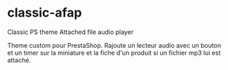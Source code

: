 # classic-afap
Classic PS theme Attached file audio player

Theme custom pour PrestaShop. Rajoute un lecteur audio avec un bouton et un timer sur la miniature et la fiche d'un produit si un fichier mp3 lui est attaché.
